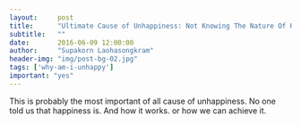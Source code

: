 ```yaml
---
layout:     post
title:      "Ultimate Cause of Unhappiness: Not Knowing The Nature Of Happiness"
subtitle:   ""
date:       2016-06-09 12:00:00
author:     "Supakorn Laohasongkram"
header-img: "img/post-bg-02.jpg"
tags: ['why-am-i-unhappy']
important: "yes"
---
```


This is probably the most important of all cause of unhappiness. No one told us that happiness is. And how it works. or how we can achieve it.

